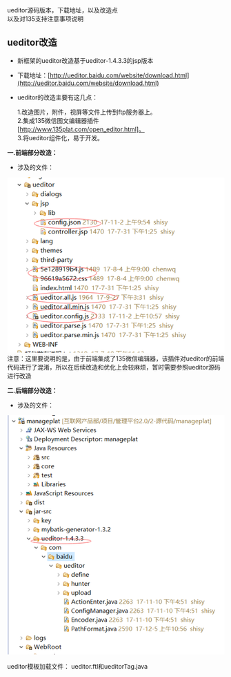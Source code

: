 ueditor源码版本，下载地址，以及改造点  
以及对135支持注意事项说明

## ueditor改造

* 新框架的ueditor改造基于ueditor-1.4.3.3的jsp版本
* 下载地址：[http://ueditor.baidu.com/website/download.html](http://ueditor.baidu.com/website/download.html)
* ueditor的改造主要有这几点：

  1.改造图片，附件，视屏等文件上传到ftp服务器上。  
    2.集成135微信图文编辑器插件[http://www.135plat.com/open_editor.html]。  
    3.将ueditor组件化，易于开发。

**一.前端部分改造：**

* 涉及的文件：

![](/assets/frontDoc_ueditor1.png)
注意：这里要说明的是，由于前端集成了135微信编辑器，该插件对ueditor的前端代码进行了混淆，所以在后续改造和优化上会较麻烦，暂时需要参照ueditor源码进行改造

**二.后端部分改造：**

* 涉及的文件：

![](/assets/frontDoc_ueditor2.png)

ueditor模板加载文件：
 ueditor.ftl和ueditorTag.java
